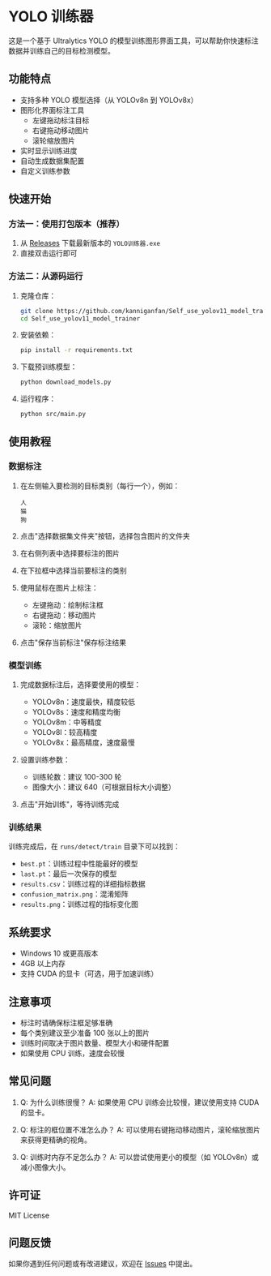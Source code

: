 # YOLO 训练器

这是一个基于 Ultralytics YOLO 的模型训练图形界面工具，可以帮助你快速标注数据并训练自己的目标检测模型。

## 功能特点

- 支持多种 YOLO 模型选择（从 YOLOv8n 到 YOLOv8x）
- 图形化界面标注工具
  - 左键拖动标注目标
  - 右键拖动移动图片
  - 滚轮缩放图片
- 实时显示训练进度
- 自动生成数据集配置
- 自定义训练参数

## 快速开始

### 方法一：使用打包版本（推荐）

1. 从 [Releases](https://github.com/kanniganfan/Self_use_yolov11_model_trainer/releases) 下载最新版本的 `YOLO训练器.exe`
2. 直接双击运行即可

### 方法二：从源码运行

1. 克隆仓库：
   ```bash
   git clone https://github.com/kanniganfan/Self_use_yolov11_model_trainer.git
   cd Self_use_yolov11_model_trainer
   ```

2. 安装依赖：
   ```bash
   pip install -r requirements.txt
   ```

3. 下载预训练模型：
   ```bash
   python download_models.py
   ```

4. 运行程序：
   ```bash
   python src/main.py
   ```

## 使用教程

### 数据标注

1. 在左侧输入要检测的目标类别（每行一个），例如：
   ```
   人
   猫
   狗
   ```

2. 点击"选择数据集文件夹"按钮，选择包含图片的文件夹
3. 在右侧列表中选择要标注的图片
4. 在下拉框中选择当前要标注的类别
5. 使用鼠标在图片上标注：
   - 左键拖动：绘制标注框
   - 右键拖动：移动图片
   - 滚轮：缩放图片
6. 点击"保存当前标注"保存标注结果

### 模型训练

1. 完成数据标注后，选择要使用的模型：
   - YOLOv8n：速度最快，精度较低
   - YOLOv8s：速度和精度均衡
   - YOLOv8m：中等精度
   - YOLOv8l：较高精度
   - YOLOv8x：最高精度，速度最慢

2. 设置训练参数：
   - 训练轮数：建议 100-300 轮
   - 图像大小：建议 640（可根据目标大小调整）

3. 点击"开始训练"，等待训练完成

### 训练结果

训练完成后，在 `runs/detect/train` 目录下可以找到：
- `best.pt`：训练过程中性能最好的模型
- `last.pt`：最后一次保存的模型
- `results.csv`：训练过程的详细指标数据
- `confusion_matrix.png`：混淆矩阵
- `results.png`：训练过程的指标变化图

## 系统要求

- Windows 10 或更高版本
- 4GB 以上内存
- 支持 CUDA 的显卡（可选，用于加速训练）

## 注意事项

- 标注时请确保标注框足够准确
- 每个类别建议至少准备 100 张以上的图片
- 训练时间取决于图片数量、模型大小和硬件配置
- 如果使用 CPU 训练，速度会较慢

## 常见问题

1. Q: 为什么训练很慢？
   A: 如果使用 CPU 训练会比较慢，建议使用支持 CUDA 的显卡。

2. Q: 标注的框位置不准怎么办？
   A: 可以使用右键拖动移动图片，滚轮缩放图片来获得更精确的视角。

3. Q: 训练时内存不足怎么办？
   A: 可以尝试使用更小的模型（如 YOLOv8n）或减小图像大小。

## 许可证

MIT License

## 问题反馈

如果你遇到任何问题或有改进建议，欢迎在 [Issues](https://github.com/kanniganfan/Self_use_yolov11_model_trainer/issues) 中提出。 